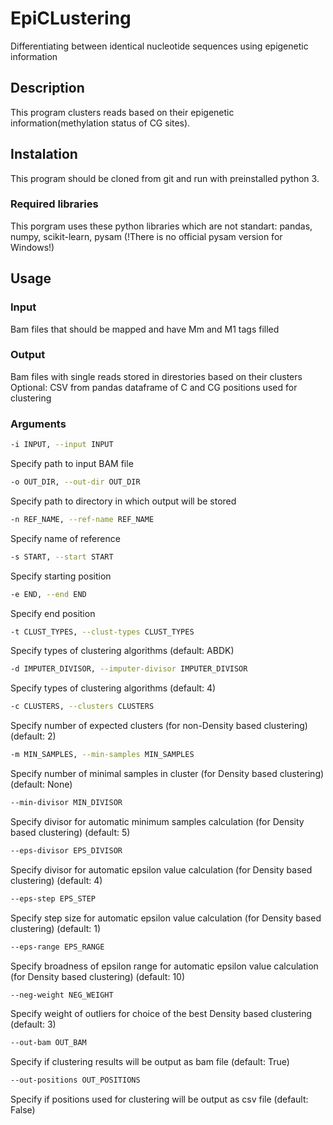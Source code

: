 # EpiCLustering
Differentiating between identical nucleotide sequences using epigenetic information 

## Description
This program clusters reads based on their epigenetic information(methylation status of CG sites).

## Instalation
This program should be cloned from git and run with preinstalled python 3.
### Required libraries
This porgram uses these python libraries which are not standart:
pandas, numpy, scikit-learn, pysam (!There is no official pysam version for Windows!)

## Usage
### Input
Bam files that should be mapped and have Mm and M1 tags filled
### Output
Bam files with single reads stored in direstories based on their clusters
Optional: CSV from pandas dataframe of C and CG positions used for clustering
### Arguments
```bash
-i INPUT, --input INPUT
```
Specify path to input BAM file

```bash
-o OUT_DIR, --out-dir OUT_DIR
```
Specify path to directory in which output will be stored

```bash
-n REF_NAME, --ref-name REF_NAME
```
Specify name of reference

```bash
-s START, --start START
```
Specify starting position

```bash
-e END, --end END
```
Specify end position

```bash
-t CLUST_TYPES, --clust-types CLUST_TYPES
```
Specify types of clustering algorithms (default: ABDK)

```bash
-d IMPUTER_DIVISOR, --imputer-divisor IMPUTER_DIVISOR
```
Specify types of clustering algorithms (default: 4)

```bash
-c CLUSTERS, --clusters CLUSTERS
```
Specify number of expected clusters (for non-Density based clustering) (default: 2)

```bash
-m MIN_SAMPLES, --min-samples MIN_SAMPLES
```
Specify number of minimal samples in cluster (for Density based clustering) (default: None)

```bash
--min-divisor MIN_DIVISOR
```
Specify divisor for automatic minimum samples calculation (for Density based clustering) (default: 5)

```bash
--eps-divisor EPS_DIVISOR
```
Specify divisor for automatic epsilon value calculation (for Density based clustering) (default: 4)

```bash
--eps-step EPS_STEP
```
Specify step size for automatic epsilon value calculation (for Density based clustering) (default: 1)

```bash
--eps-range EPS_RANGE
```
Specify broadness of epsilon range for automatic epsilon value calculation (for Density based clustering) (default: 10)

```bash
--neg-weight NEG_WEIGHT
```
Specify weight of outliers for choice of the best Density based clustering (default: 3)

```bash
--out-bam OUT_BAM
```
Specify if clustering results will be output as bam file (default: True)

```bash
--out-positions OUT_POSITIONS
```
Specify if positions used for clustering will be output as csv file (default: False)
